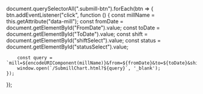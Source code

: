 document.querySelectorAll(".submill-btn").forEach(btn => {
    btn.addEventListener("click", function () {
        const millName = this.getAttribute("data-mill");
        const fromDate = document.getElementById("FromDate").value;
        const toDate = document.getElementById("ToDate").value;
        const shift = document.getElementById("shiftSelect").value;
        const status = document.getElementById("statusSelect").value;

        const query = `mill=${encodeURIComponent(millName)}&from=${fromDate}&to=${toDate}&shift=${shift}&status=${status}`;
        window.open(`/SubmillChart.html?${query}`, '_blank');
    });
});